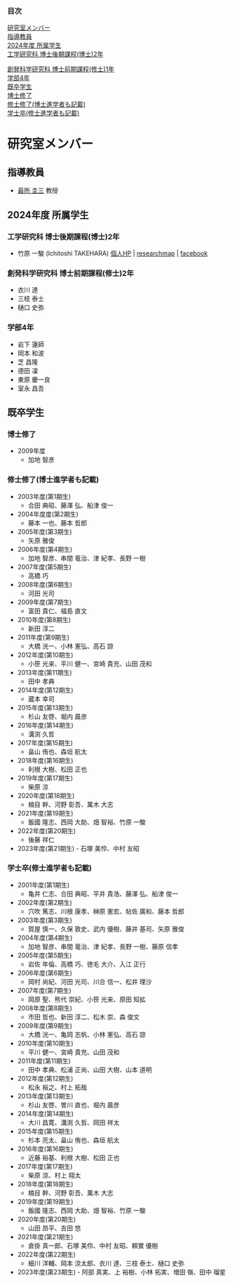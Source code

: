 <nav role="navigation" class="contents_table">

### 目次

[研究室メンバー](#研究室メンバー)  
[指導教員](#指導教員)  
[2024年度 所属学生](#2024年度-所属学生)  
[工学研究科 博士後期課程(博士)2年](#工学研究科-博士後期課程博士2年)
<!--[創発科学研究科 博士前期課程(修士)2年](#創発科学研究科-博士前期課程修士2年) -->
[創発科学研究科 博士前期課程(修士)1年](#創発科学研究科-博士前期課程修士1年)  
[学部4年](#学部4年)  
[既卒学生](#既卒学生)  
[博士修了](#博士修了)  
[修士修了(博士進学者も記載)](#修士修了博士進学者も記載)  
[学士卒(修士進学者も記載)](#学士卒修士進学者も記載)  

</nav>

# 研究室メンバー

## 指導教員

- [最所 圭三](http://www.eng.kagawa-u.ac.jp/~sai/) 教授

## 2024年度 所属学生

### 工学研究科 博士後期課程(博士)2年

- 竹原 一駿 (Ichitoshi TAKEHARA) [個人HP](https://i13302.github.io/) | [researchmap](https://researchmap.jp/itakehara) | [facebook](https://www.facebook.com/pikachu.raichyu)

### 創発科学研究科 博士前期課程(修士)2年

- 衣川 達
- 三枝 泰士
- 樋口 史弥

<!-- ### 創発科学研究科 博士前期課程(修士)1年 -->

### 学部4年

- 岩下 蓮師
- 岡本 和波
- 芝 昌隆
- 德田 凜
- 東原 慶一良
- 室永 昌吾

## 既卒学生

### 博士修了

- 2009年度
    - 加地 智彦

### 修士修了(博士進学者も記載)

- 2003年度(第1期生)
    - 合田 典昭、藤澤 弘、船津 俊一
- 2004年度度(第2期生)
    - 藤本 一也、藤本 哲郎
- 2005年度(第3期生)
    - 矢原 雅俊
- 2006年度(第4期生)
    - 加地 智彦、串間 竜治、津 紀孝、長野 一樹
- 2007年度(第5期生)
    - 高橋 巧
- 2008年度(第6期生)
    - 河田 光司
- 2009年度(第7期生)
    - 富田 貴仁、福島 直文
- 2010年度(第8期生)
    - 新田 淳二
- 2011年度(第9期生)
    - 大橋 洸一、小林 憲弘、高石 諒
- 2012年度(第10期生)
    - 小笹 光来、平川 健一、宮崎 貴充、山田 茂和
- 2013年度(第11期生)
    - 田中 孝典
- 2014年度(第12期生)
    - 蔵本 幸司
- 2015年度(第13期生)
    - 杉山 友啓、堀内 晨彦
- 2016年度(第14期生)
    - 溝渕 久哲
- 2017年度(第15期生)
    - 畠山 侑也、森垣 航太
- 2018年度(第16期生)
    - 利根 大樹、松田 正也
- 2019年度(第17期生)
    - 柴原 涼
- 2020年度(第18期生)
    - 楠目 幹、河野 彰吾、萬木 大志
- 2021年度(第19期生)
    - 飯國 隆志、西岡 大助、畑 智裕、竹原 一駿
- 2022年度(第20期生)
    - 後藤 祥仁
- 2023年度(第21期生)
 		- 石塚 美伶、中村 友昭

### 学士卒(修士進学者も記載)

- 2001年度(第1期生)
    - 亀井 仁志、合田 典昭、平井 貴浩、藤澤 弘、船津 俊一
- 2002年度(第2期生)
    - 穴吹 篤志、川根 康孝、榊原 憲宏、帖佐 廣和、藤本 哲郎
- 2003年度(第3期生)
    - 賀屋 慎一、久保 敦史、武内 優樹、藤井 基司、矢原 雅俊
- 2004年度(第4期生)
    - 加地 智彦、串間 竜治、津 紀孝、長野 一樹、藤原 信孝
- 2005年度(第5期生)
    - 岩佐 年倫、高橋 巧、徳毛 大介、入江 正行
- 2006年度(第6期生)
    - 岡村 尚紀、河田 光司、川合 信一、松井 理沙
- 2007年度(第7期生)
    - 岡原 聖、熊代 崇紀、小笹 光来、原田 知拡
- 2008年度(第8期生)
    - 市田 哲也、新田 淳二、松木 崇、森 俊文
- 2009年度(第9期生)
    - 大橋 洸一、亀岡 志帆、小林 憲弘、高石 諒
- 2010年度(第10期生)
    - 平川 健一、宮崎 貴充、山田 茂和
- 2011年度(第11期生)
    - 田中 孝典、松浦 正尚、山田 大樹、山本 道明
- 2012年度(第12期生)
    - 松永 裕之、村上 拓哉
- 2013年度(第13期生)
    - 杉山 友啓、曽川 直也、堀内 晨彦
- 2014年度(第14期生)
    - 大川 昌寛、溝渕 久哲、岡田 祥太
- 2015年度(第15期生)
    - 杉本 亮太、畠山 侑也、森垣 航太
- 2016年度(第16期生)
    - 近藤 裕基、利根 大樹、松田 正也
- 2017年度(第17期生)
    - 柴原 涼、村上 翔太
- 2018年度(第18期生)
    - 楠目 幹、河野 彰吾、萬木 大志
- 2019年度(第19期生)
    - 飯國 隆志、西岡 大助、畑 智裕、竹原 一駿
- 2020年度(第20期生)
    - 山田 昂平、吉田 悠
- 2021年度(第21期生)
    - 倉掛 真一郎、石塚 美伶、中村 友昭、頼實 優樹
- 2022年度(第22期生)
    - 細川 洋輔、岡本 涼太郎、衣川 達、三枝 泰士、樋口 史弥
- 2023年度(第23期生)
		- 阿部 真実、上 裕樹、小林 拓実、増田 嶺、田中 瑠星

